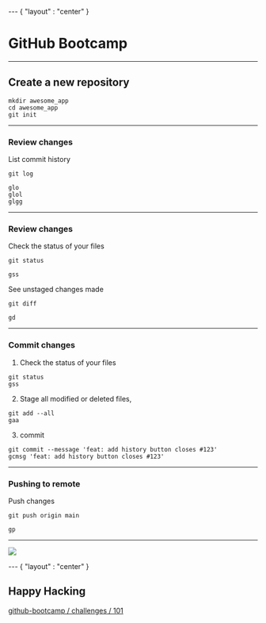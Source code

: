 --- { "layout" : "center" }

# GitHub Bootcamp

---

## Create a new repository

```console
mkdir awesome_app
cd awesome_app
git init
```

---

### Review changes

List commit history

```console
git log

glo
glol
glgg
```

---

### Review changes

Check the status of your files

```console
git status

gss
```

See unstaged changes made

```console
git diff

gd
```

---

### Commit changes

1. Check the status of your files

```console
git status
gss
```

2. Stage all modified or deleted files,

```console
git add --all
gaa
```

3. commit

```console
git commit --message 'feat: add history button closes #123'
gcmsg 'feat: add history button closes #123'
```

---

### Pushing to remote

Push changes

```console
git push origin main

gp
```

---

![](https://raw.githubusercontent.com/flexbox/github-bootcamp/main/slides/github-bootcamp.png)

--- { "layout" : "center" }

## Happy Hacking

[github-bootcamp / challenges / 101](https://github.com/flexbox/github-bootcamp/blob/main/challenges/101/01.md)